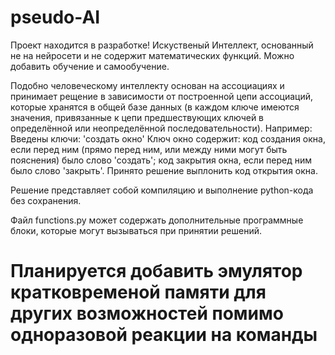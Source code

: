 # pseudo-AI
Проект находится в разработке!
Искуственый Интеллект, основанный не на нейросети и не содержит математических функций. Можно добавить обучение и самообучение.

Подобно человеческому интеллекту основан на ассоциациях и принимает рещение в зависимости от построенной цепи ассоциаций, которые хранятся в общей базе данных (в каждом ключе имеются значения, привязанные к цепи предшествующих ключей в определённой или неопределённой последовательности).
Например:
Введены ключи:
'создать окно'
Ключ окно содержит:
код создания окна, если перед ним (прямо перед ним, или между ними могут быть пояснения) было слово 'создать';
код закрытия окна, если перед ним было слово 'закрыть'.
Принято решение выплонить код открытия окна.

Решение представляет собой компиляцию и выполнение python-кода без сохранения.

Файл functions.py может содержать дополнительные программные блоки, которые могут вызываться при принятии решений.

# Планируется добавить эмулятор кратковременой памяти для других возможностей помимо одноразовой реакции на команды
